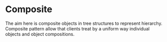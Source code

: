 # Composite

The aim here is composite objects in tree structures to represent hierarchy.
Composite pattern allow that clients treat by a uniform way individual objects
and object compositions.
